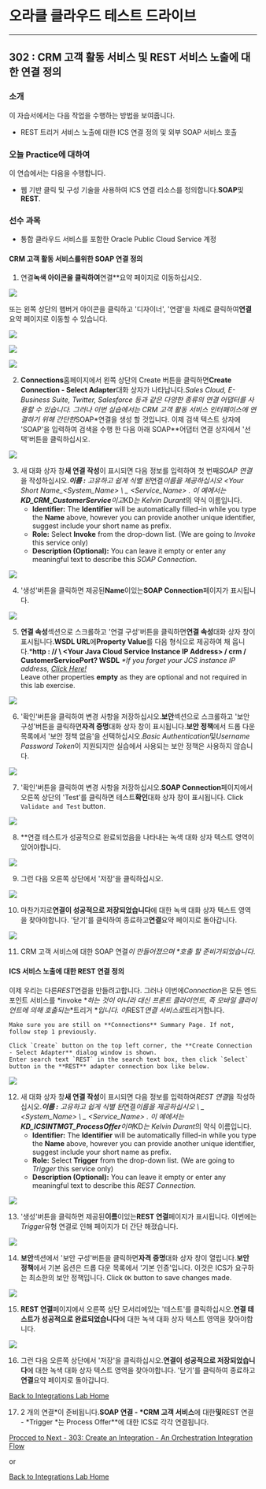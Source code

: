 # 오라클 클라우드 테스트 드라이브 #
-----
## 302 : CRM 고객 활동 서비스 및 REST 서비스 노출에 대한 연결 정의 ##


### 소개 ###
이 자습서에서는 다음 작업을 수행하는 방법을 보여줍니다. 
- REST 트리거 서비스 노출에 대한 ICS 연결 정의 및 외부 SOAP 서비스 호출 

### 오늘 Practice에 대하여 ###
이 연습에서는 다음을 수행합니다. 
- 웹 기반 클릭 및 구성 기술을 사용하여 ICS 연결 리소스를 정의합니다.**SOAP**및**REST**. 

### 선수 과목 ###

- 통합 클라우드 서비스를 포함한 Oracle Public Cloud Service 계정 

#### CRM 고객 활동 서비스를위한 SOAP 연결 정의 

1. 연결**녹색 아이콘을 클릭하여**연결**요약 페이지로 이동하십시오. 

![](images/302/01.home_conn.png)


또는 왼쪽 상단의 햄버거 아이콘을 클릭하고 &#39;디자이너&#39;, &#39;연결&#39;을 차례로 클릭하여**연결**요약 페이지로 이동할 수 있습니다. 

![](images/302/02.home_hamburger.png)


![](images/302/03.home_hamburger_designer.png)


![](images/302/04.home_hamburger_connections.png)


2. **Connections**홈페이지에서 왼쪽 상단의 Create 버튼을 클릭하면**Create Connection - Select Adapter**대화 상자가 나타납니다.*Sales Cloud, E-Business Suite, Twitter, Salesforce 등과 같은 다양한 종류의 연결 어댑터를 사용할 수 있습니다. 그러나 이번 실습에서는 CRM 고객 활동 서비스 인터페이스에 연결하기 위해 간단한*SOAP*연결을 생성 할 것입니다. 이제 검색 텍스트 상자에 &#39;SOAP&#39;을 입력하여 검색을 수행 한 다음 아래 SOAP**어댑터 연결 상자에서 &#39;선택&#39;버튼을 클릭하십시오. 

![](images/302/05.connection_create.png)


3. 새 대화 상자 창**새 연결 작성**이 표시되면 다음 정보를 입력하여 첫 번째*SOAP 연결*을 작성하십시오.***이름 :** 고유하고 쉽게 식별 된*연결*이름을 제공하십시오 <Your Short Name\_<System_Name> \ _ <Service_Name> . 이 예에서는**KD_CRM_CustomerService**이고*KD*는 Kelvin Durant*의 약식 이름입니다. 
	* **Identifier:** The **Identifier** will be automatically filled-in while you type the **Name** above, however you can provide another unique identifier, suggest include your short name as prefix.
	* **Role:** Select **Invoke** from the drop-down list. (We are going to *Invoke* this service only)
	* **Description (Optional):** You can leave it empty or enter any meaningful text to describe this *SOAP Connection*.


![](images/302/06.connection_new.png)


4. &#39;생성&#39;버튼을 클릭하면 제공된**Name**이있는**SOAP Connection**페이지가 표시됩니다. 

![](images/302/07.connection_initial.png)


5. **연결 속성**섹션으로 스크롤하고 &#39;연결 구성&#39;버튼을 클릭하면**연결 속성**대화 상자 창이 표시됩니다.**WSDL URL**에**Property Value**를 다음 형식으로 제공하여 채 웁니다.***http : // \ <Your Java Cloud Service Instance IP Address\> / crm / CustomerServicePort? WSDL**
	*\*If you forget your JCS instance IP address, [Click Here!](../Java%20Apps/java.cloud.md)*  
	Leave other properties **empty** as they are optional and not required in this lab exercise.
	
![](images/302/08.connection_properties.png)


6. &#39;확인&#39;버튼을 클릭하여 변경 사항을 저장하십시오.**보안**섹션으로 스크롤하고 &#39;보안 구성&#39;버튼을 클릭하면**자격 증명**대화 상자 창이 표시됩니다.**보안 정책**에서 드롭 다운 목록에서 &#39;보안 정책 없음&#39;을 선택하십시오.*Basic Authentication*및*Username Password Token*이 지원되지만 실습에서 사용되는 보안 정책은 사용하지 않습니다. 

![](images/302/09.connection_security.png)


7. &#39;확인&#39;버튼을 클릭하여 변경 사항을 저장하십시오.**SOAP Connection**페이지에서 오른쪽 상단의 &#39;Test&#39;를 클릭하면 테스트**확인**대화 상자 창이 표시됩니다. 
	Click `Validate and Test` button.


![](images/302/10.connection_test.png)


8. **연결 테스트가 성공적으로 완료되었음을 나타내는 녹색 대화 상자 텍스트 영역이 있어야합니다. 

![](images/302/11.connection_testresult.png)


9. 그런 다음 오른쪽 상단에서 &#39;저장&#39;을 클릭하십시오. 

![](images/302/12.connection_save.png)


10. 마찬가지로**연결이 성공적으로 저장되었습니다**에 대한 녹색 대화 상자 텍스트 영역을 찾아야합니다. &#39;닫기&#39;를 클릭하여 종료하고**연결**요약 페이지로 돌아갑니다. 

![](images/302/13.connection_saveresult.png)


11. CRM 고객 서비스에 대한 SOAP 연결*이 만들어졌으며 \*호출 할 준비가되었습니다*. 

#### ICS 서비스 노출에 대한 REST 연결 정의 

이제 우리는 다른*REST*연결을 만들려고합니다. 그러나 이번에*Connection*은 모든 엔드 포인트 서비스를 \*invoke \**하는 것이 아니라 대신 프론트 클라이언트, 즉 모바일 클라이언트에 의해 호출되는*\*트리거 \**입니다. 이*REST*연결 서비스로*트리거합니다. 
	
	Make sure you are still on **Connections** Summary Page. If not, follow step 1 previously.  
	
	Click `Create` button on the top left corner, the **Create Connection - Select Adapter** dialog window is shown.  
	Enter search text `REST` in the search text box, then click `Select` button in the **REST** adapter connection box like below.
	
![](images/302/14.connection_create1.png)


12. 새 대화 상자 창**새 연결 작성**이 표시되면 다음 정보를 입력하여*REST 연결*을 작성하십시오.***이름 :** 고유하고 쉽게 식별 된*연결*이름을 제공하십시오 <Your Short Name> \ _ <System_Name> \ _ <Service_Name> . 이 예에서는**KD_ICSINTMGT_ProcessOffer**이며*KD*는 Kelvin Durant*의 약식 이름입니다. 
	* **Identifier:** The **Identifier** will be automatically filled-in while you type the **Name** above, however you can provide another unique identifier, suggest include your short name as prefix.
	* **Role:** Select **Trigger** from the drop-down list. (We are going to *Trigger* this service only)
	* **Description (Optional):** You can leave it empty or enter any meaningful text to describe this *REST Connection*.


![](images/302/15.connection_new1.png)


13. &#39;생성&#39;버튼을 클릭하면 제공된**이름**이있는**REST 연결**페이지가 표시됩니다. 이번에는*Trigger*유형 연결로 인해 페이지가 더 간단 해졌습니다. 

![](images/302/16.connection_initial1.png)


14. **보안**섹션에서 &#39;보안 구성&#39;버튼을 클릭하면**자격 증명**대화 상자 창이 열립니다.**보안 정책**에서 기본 옵션은 드롭 다운 목록에서 &#39;기본 인증&#39;입니다. 이것은 ICS가 요구하는 최소한의 보안 정책입니다. 
	Click `OK` button to save changes made.

![](images/302/17.connection_security1.png)


15. **REST 연결**페이지에서 오른쪽 상단 모서리에있는 &#39;테스트&#39;를 클릭하십시오.**연결 테스트가 성공적으로 완료되었습니다**에 대한 녹색 대화 상자 텍스트 영역을 찾아야합니다. 

![](images/302/18.connection_test1.png)


16. 그런 다음 오른쪽 상단에서 &#39;저장&#39;을 클릭하십시오.**연결이 성공적으로 저장되었습니다**에 대한 녹색 대화 상자 텍스트 영역을 찾아야합니다. &#39;닫기&#39;를 클릭하여 종료하고**연결**요약 페이지로 돌아갑니다. 

[Back to Integrations Lab Home](README.md) 

17. 2 개의 연결*이 준비됩니다.**SOAP 연결 - \*CRM 고객 서비스**에 대한**및**REST 연결 - \*Trigger \*는 Process Offer**에 대한 ICS로 각각 연결됩니다. 

[Procced to Next - 303: Create an Integration - An Orchestration Integration Flow](L303-IntegrationsLab.md)

or

[Back to Integrations Lab Home](README.md)
